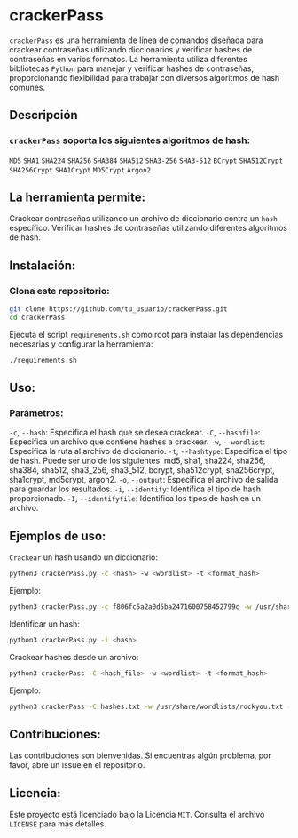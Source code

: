 # crackerPass

`crackerPass` es una herramienta de línea de comandos diseñada para crackear contraseñas utilizando diccionarios y verificar hashes de contraseñas en varios formatos. 
La herramienta utiliza diferentes bibliotecas `Python` para manejar y verificar hashes de contraseñas, proporcionando flexibilidad para trabajar con diversos algoritmos de hash comunes.

## Descripción

### `crackerPass` soporta los siguientes algoritmos de hash:

`MD5`
`SHA1`
`SHA224`
`SHA256`
`SHA384`
`SHA512`
`SHA3-256`
`SHA3-512`
`BCrypt`
`SHA512Crypt`
`SHA256Crypt`
`SHA1Crypt`
`MD5Crypt`
`Argon2`

## La herramienta permite:

Crackear contraseñas utilizando un archivo de diccionario contra un `hash` específico.
Verificar hashes de contraseñas utilizando diferentes algoritmos de hash.

## Instalación:

### Clona este repositorio:

```bash
git clone https://github.com/tu_usuario/crackerPass.git
cd crackerPass
```

Ejecuta el script `requirements.sh` como root para instalar las dependencias necesarias y configurar la herramienta:

```bash
./requirements.sh
```

## Uso:

### Parámetros:

`-c`, `--hash`: Especifica el hash que se desea crackear.
`-C`, `--hashfile`: Especifica un archivo que contiene hashes a crackear.
`-w`, `--wordlist`: Especifica la ruta al archivo de diccionario.
`-t`, `--hashtype`: Especifica el tipo de hash. Puede ser uno de los siguientes: md5, sha1, sha224, sha256, sha384, sha512, sha3_256, sha3_512, bcrypt, sha512crypt, sha256crypt, sha1crypt, md5crypt, argon2.
`-o`, `--output`: Especifica el archivo de salida para guardar los resultados.
`-i`, `--identify`: Identifica el tipo de hash proporcionado.
`-I`, `--identifyfile`: Identifica los tipos de hash en un archivo.

## Ejemplos de uso:

`Crackear` un hash usando un diccionario:

```bash
python3 crackerPass.py -c <hash> -w <wordlist> -t <format_hash>
```

Ejemplo:

```bash
python3 crackerPass.py -c f806fc5a2a0d5ba2471600758452799c -w /usr/share/wordlists/rockyou.txt -t md5
```

Identificar un hash:

```bash
python3 crackerPass.py -i <hash>
```

Crackear hashes desde un archivo:

```bash
python3 crackerPass -C <hash_file> -w <wordlist> -t <format_hash>
```

Ejemplo:

```bash
python3 crackerPass -C hashes.txt -w /usr/share/wordlists/rockyou.txt -t sha256
```

## Contribuciones:

Las contribuciones son bienvenidas. Si encuentras algún problema, por favor, abre un issue en el repositorio.

## Licencia:

Este proyecto está licenciado bajo la Licencia `MIT`. Consulta el archivo `LICENSE` para más detalles.
